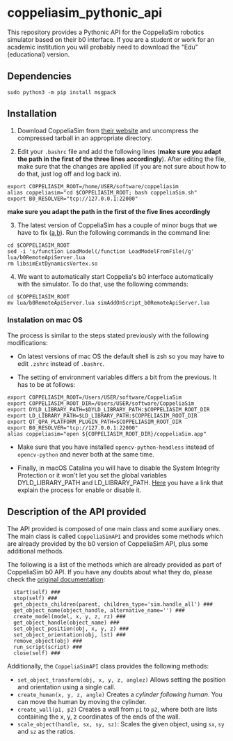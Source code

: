 # coppeliasim_pythonic_api

This repository provides a Pythonic API for the CoppeliaSim robotics simulator based on their b0 interface.
If you are a student or work for an academic institution you will probably need to download the "Edu" (educational) version.

## Dependencies

```sudo python3 -m pip install msgpack```

## Installation

1. Download CoppeliaSim from [their website](https://www.coppeliarobotics.com/ubuntuVersions) and uncompress the compressed tarball in an appropriate directory.

2. Edit your `.bashrc` file and add the following lines (**make sure you adapt the path in the first of the three lines accordingly**).
After editing the file, make sure that the changes are applied (if you are not sure about how to do that, just log off and log back in).
```
export COPPELIASIM_ROOT=/home/USER/software/coppeliasim
alias coppeliasim="cd $COPPELIASIM_ROOT; bash coppeliaSim.sh"
export B0_RESOLVER="tcp://127.0.0.1:22000"
```

**make sure you adapt the path in the first of the five lines accordingly**

3. The latest version of CoppeliaSim has a couple of minor bugs that we have to fix ([a](https://forum.coppeliarobotics.com/viewtopic.php?f=5&t=8387),[b](https://forum.coppeliarobotics.com/viewtopic.php?t=8378)).
Run the following commands in the command line:
```
cd $COPPELIASIM_ROOT
sed -i 's/function LoadModel(/function LoadModelFromFile(/g' lua/b0RemoteApiServer.lua
rm libsimExtDynamicsVortex.so
```

4. We want to automatically start Coppelia's b0 interface automatically with the simulator.
To do that, use the following commands:
```
cd $COPPELIASIM_ROOT
mv lua/b0RemoteApiServer.lua simAddOnScript_b0RemoteApiServer.lua
```
### Instalation on mac OS

The process is similar to the steps stated previously with the following modifications:

* On latest versions of mac OS the default shell is zsh so you may have to edit `.zshrc` instead of `.bashrc`.

* The setting of environment variables differs a bit from the previous. It has to be at follows:

```
export COPPELIASIM_ROOT=/Users/USER/software/CoppeliaSim
export COPPELIASIM_ROOT_DIR=/Users/USER/software/CoppeliaSim
export DYLD_LIBRARY_PATH=$DYLD_LIBRARY_PATH:$COPPELIASIM_ROOT_DIR
export LD_LIBRARY_PATH=$LD_LIBRARY_PATH:$COPPELIASIM_ROOT_DIR
export QT_QPA_PLATFORM_PLUGIN_PATH=$COPPELIASIM_ROOT_DIR
export B0_RESOLVER="tcp://127.0.0.1:22000"
alias coppeliasim="open ${COPPELIASIM_ROOT_DIR}/coppeliaSim.app"
```
* Make sure that you have installed `opencv-python-headless` instead of `opencv-python` and never both at the same time.

* Finally, in macOS Catalina you will have to disable the System Integrity Protection or it won't let you set the global variables DYLD_LIBRARY_PATH and LD_LIBRARY_PATH. [Here](https://developer.apple.com/library/archive/documentation/Security/Conceptual/System_Integrity_Protection_Guide/ConfiguringSystemIntegrityProtection/ConfiguringSystemIntegrityProtection.html) you have a link that explain the process for enable or disable it.

## Description of the API provided

The API provided is composed of one main class and some auxiliary ones.
The main class is called `CoppeliaSimAPI` and provides some methods which are already provided by the b0 version of CoppeliaSim API, plus some additional methods.

The following is a list of the methods which are already provided as part of CoppeliaSim b0 API. If you have any doubts about what they do, please check the [original documentation](https://www.coppeliarobotics.com/helpFiles/en/b0RemoteApi-python.htm):
```
  start(self) ###
  stop(self) ###
  get_objects_children(parent, children_type='sim.handle_all') ###
  get_object_name(object_handle, alternative_name='') ###
  create_model(model, x, y, z, rz) ###
  get_object_handle(object_name) ###
  set_object_position(obj, x, y, z) ###
  set_object_orientation(obj, lst) ###
  remove_object(obj) ###
  run_script(script) ###
  close(self) ###
```

Additionally, the `CoppeliaSimAPI` class provides the following methods:

- `set_object_transform(obj, x, y, z, anglez)` Allows setting the position and orientation using a single call.
- `create_human(x, y, z, angle)` Creates a _cylinder following human_. You can move the human by moving the cylinder.
- `create_wall(p1, p2)` Creates a wall from `p1` to `p2`, where both are lists containing the x, y, z coordinates of the ends of the wall.
- `scale_object(handle, sx, sy, sz)`: Scales the given object, using `sx`, `sy` and `sz` as the ratios.

